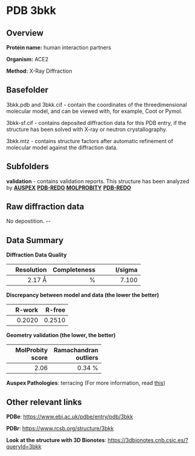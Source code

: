 # PDB 3bkk

## Overview

**Protein name:** human interaction partners

**Organism:** ACE2

**Method:** X-Ray Diffraction

## Basefolder

3bkk.pdb and 3bkk.cif - contain the coordinates of the threedimensional molecular model, and can be viewed with, for example, Coot or Pymol.

3bkk-sf.cif - contains deposited diffraction data for this PDB entry, if the structure has been solved with X-ray or neutron crystallography.

3bkk.mtz - contains structure factors after automatic refinement of molecular model against the diffraction data.

## Subfolders





**validation** - contains validation reports. This structure has been analyzed by [**AUSPEX**](https://github.com/thorn-lab/coronavirus_structural_task_force/tree/master/pdb/human_interaction_partners/ACE2/3bkk/validation/auspex) [**PDB-REDO**](https://github.com/thorn-lab/coronavirus_structural_task_force/tree/master/pdb/human_interaction_partners/ACE2/3bkk/validation/pdb-redo) [**MOLPROBITY**](https://github.com/thorn-lab/coronavirus_structural_task_force/tree/master/pdb/human_interaction_partners/ACE2/3bkk/validation/molprobity) [**PDB-REDO**](https://github.com/thorn-lab/coronavirus_structural_task_force/blob/master/pdb/human_interaction_partners/ACE2/3bkk/validation/Xtriage_output.log) 

## Raw diffraction data

No depostition. --<br> 

## Data Summary
**Diffraction Data Quality**

|   | Resolution | Completeness| I/sigma |
|---|-------------:|----------------:|--------------:|
|   |2.17 Å|      %|<img width=50/>7.100|

**Discrepancy between model and data (the lower the better)**

|   | **R-work**| **R-free**   
|---|-------------:|----------------:|           
||  0.2020|  0.2510|

**Geometry validation (the lower, the better)**

|   |**MolProbity<br>score**| **Ramachandran<br>outliers** 
|---|-------------:|----------------:|
||  2.06|  0.34 %|

**Auspex Pathologies**: terracing (For more information, read [this](https://github.com/thorn-lab/coronavirus_structural_task_force/blob/master/pdb/human_interaction_partners/ACE2/3bkk/validation/auspex/3bkk_auspex_comments.txt))

 



## Other relevant links 
**PDBe**:  https://www.ebi.ac.uk/pdbe/entry/pdb/3bkk
 
**PDBr**: https://www.rcsb.org/structure/3bkk 

**Look at the structure with 3D Bionotes**: https://3dbionotes.cnb.csic.es/?queryId=3bkk

